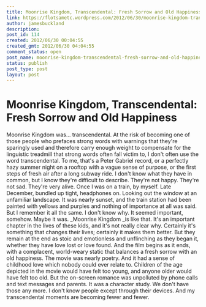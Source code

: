 ```yaml
---
title: Moonrise Kingdom, Transcendental: Fresh Sorrow and Old Happiness
link: https://flotsametc.wordpress.com/2012/06/30/moonrise-kingdom-transcendental-fresh-sorrow-and-old-happiness/
author: jamesbuckland
description: 
post_id: 114
created: 2012/06/30 00:04:55
created_gmt: 2012/06/30 04:04:55
comment_status: open
post_name: moonrise-kingdom-transcendental-fresh-sorrow-and-old-happiness
status: publish
post_type: post
layout: post
---
```


# Moonrise Kingdom, Transcendental: Fresh Sorrow and Old Happiness

Moonrise Kingdom was... transcendental. At the risk of becoming one of those people who prefaces strong words with warnings that they're sparingly used and therefore carry enough weight to compensate for the linguistic treadmill that strong words often fall victim to, I don't often use the word transcendental. To me, that's a Peter Gabriel record, or a perfectly hazy summer night on a rooftop with a vague sense of purpose, or the first steps of fresh air after a long subway ride. I don't know what they have in common, but I know they're difficult to describe. They're not happy. They're not sad. They're very alive. Once I was on a train, by myself. Late December, bundled up tight, headphones on. Looking out the window at an unfamiliar landscape. It was nearly sunset, and the train station had been painted with yellows and purples and nothing of importance at all was said. But I remember it all the same. I don't know why. It seemed important, somehow. Maybe it was. _Moonrise Kingdom _is like that. It's an important chapter in the lives of these kids, and it's not really clear why. Certainly it's something that changes their lives; certainly it makes them better. But they remain at the end as stoic and emotionless and unflinching as they began it, whether they have love lost or love found. And the film begins as it ends, with a complacent, world-weary static that balances a fresh sorrow with an old happiness. The movie was nearly poetry. And it had a sense of childhood love which nobody could ever relate to. Children of the age depicted in the movie would have felt too young, and anyone older would have felt too old. But the on-screen romance was unpolluted by phone calls and text messages and parents. It was a character study. We don't have those any more. I don't know people except through their devices. And my transcendental moments are becoming fewer and fewer.